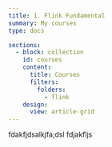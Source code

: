 ```yaml
---
title: 1. Flink Fundamental
summary: My courses
type: docs

sections:
  - block: collection
    id: courses
    content:
      title: Courses
      filters:
        folders:
          - flink
    design:
      view: article-grid
---
```



fdakfjdsalkjfa;dsl
fdjakfljs